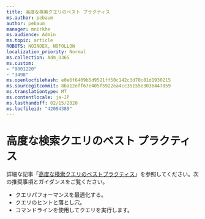 ```yaml
---
title: 高度な検索クエリのベスト プラクティス
ms.author: pebaum
author: pebaum
manager: mnirkhe
ms.audience: Admin
ms.topic: article
ROBOTS: NOINDEX, NOFOLLOW
localization_priority: Normal
ms.collection: Adm_O365
ms.custom:
- "9001220"
- "3498"
ms.openlocfilehash: e0e6f6409b5d9521ff50c142c3d78c81d1930215
ms.sourcegitcommit: 8ba12eff67e405f5922ea4cc35155e3036447859
ms.translationtype: MT
ms.contentlocale: ja-JP
ms.lasthandoff: 02/15/2020
ms.locfileid: "42094389"
---
```

# <a name="advanced-hunting-query-best-practices"></a>高度な検索クエリのベスト プラクティス

詳細な記事「[高度な検索クエリのベストプラクティス](https://docs.microsoft.com/en-us/windows/security/threat-protection/microsoft-defender-atp/advanced-hunting-best-practices#optimize-query-performance)」を参照してください。次の推奨事項とガイダンスをご覧ください。
- クエリパフォーマンスを最適化する。
- クエリのヒントと落とし穴。
- コマンドラインを使用してクエリを実行します。


